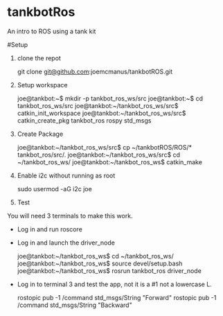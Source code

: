 # tankbotRos

An intro to ROS using a tank kit

#Setup

1. clone the repot 

     git clone git@github.com:joemcmanus/tankbotROS.git

2. Setup workspace

     joe@tankbot:~$ mkdir -p tankbot_ros_ws/src
     joe@tankbot:~$ cd tankbot_ros_ws/src
     joe@tankbot:~/tankbot_ros_ws/src$ catkin_init_workspace 
     joe@tankbot:~/tankbot_ros_ws/src$ catkin_create_pkg tankbot_ros rospy std_msgs 

3. Create Package 

     joe@tankbot:~/tankbot_ros_ws/src$ cp ~/tankbotROS/ROS/* tankbot_ros/src/. 
     joe@tankbot:~/tankbot_ros_ws/src$ cd ~/tankbot_ros_ws/
     joe@tankbot:~/tankbot_ros_ws$ catkin_make 

4. Enable i2c without running as root

     sudo usermod -aG i2c joe

5. Test

You will need 3 terminals to make this work. 
 - Log in and run roscore 
 - Log in and launch the driver_node

     joe@tankbot:~/tankbot_ros_ws$ cd ~/tankbot_ros_ws/
     joe@tankbot:~/tankbot_ros_ws$ source devel/setup.bash 
     joe@tankbot:~/tankbot_ros_ws$ rosrun tankbot_ros driver_node 

 - Log in to terminal 3 and test the app, not it is a #1 not a lowercase L. 

     rostopic pub -1 /command std_msgs/String "Forward"
     rostopic pub -1 /command std_msgs/String "Backward"


